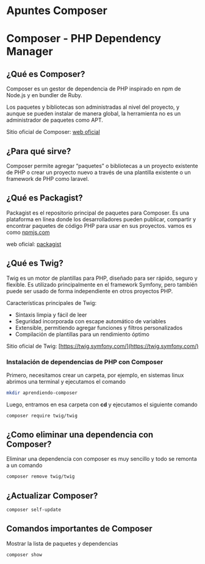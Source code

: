 # Apuntes Composer

# Composer - PHP Dependency Manager

## ¿Qué es Composer?

Composer es un gestor de dependencia de PHP inspirado en npm de Node.js y en bundler de Ruby.

Los paquetes y bibliotecas son administradas al nivel del proyecto, y aunque se pueden instalar de manera global, la herramienta no es un administrador de paquetes como APT.

Sitio oficial de Composer: [web oficial](https://getcomposer.org/)

## ¿Para qué sirve?

Composer permite agregar “paquetes” o bibliotecas a un proyecto existente de PHP o crear un proyecto nuevo a través de una plantilla existente o un framework de PHP como laravel.

 

## ¿Qué es Packagist?

Packagist es el repositorio principal de paquetes para Composer. Es una plataforma en línea donde los desarrolladores pueden publicar, compartir y encontrar paquetes de código PHP para usar en sus proyectos. vamos es como [npmjs.com](https://www.npmjs.com/)

web oficial: [packagist](https://packagist.org/)

## ¿Qué es Twig?

Twig es un motor de plantillas para PHP, diseñado para ser rápido, seguro y flexible. Es utilizado principalmente en el framework Symfony, pero también puede ser usado de forma independiente en otros proyectos PHP.

Características principales de Twig:

- Sintaxis limpia y fácil de leer
- Seguridad incorporada con escape automático de variables
- Extensible, permitiendo agregar funciones y filtros personalizados
- Compilación de plantillas para un rendimiento óptimo

Sitio oficial de Twig: [https://twig.symfony.com/](https://twig.symfony.com/)

### Instalación de dependencias de PHP con Composer

Primero, necesitamos crear un carpeta, por ejemplo, en sistemas linux abrimos una terminal y ejecutamos el comando

```bash
mkdir aprendiendo-composer
```

Luego, entramos en esa carpeta con **cd** y ejecutamos el siguiente comando

```bash
composer require twig/twig
```

## ¿Como eliminar una dependencia con Composer?

Eliminar una dependencia con composer es muy sencillo y todo se remonta a un comando

```bash
composer remove twig/twig
```

## ¿Actualizar Composer?

```bash
composer self-update
```

## **Comandos importantes de Composer**

Mostrar la lista de paquetes y dependencias

```bash
composer show
```